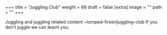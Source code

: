 
+++
title = "Juggling Club"
weight = 68
draft = false
[extra]
image = ""
path = ""
+++

Juggling and juggling related content 
~lomped-firser/juggling-club 
If you don't juggle we can teach you.
